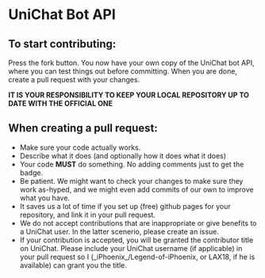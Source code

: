 # UniChat Bot API

## To start contributing:
Press the fork button. You now have your own copy of the UniChat bot API, where you can test things out before committing.
When you are done, create a pull request with your changes.

**IT IS YOUR RESPONSIBILITY TO KEEP YOUR LOCAL REPOSITORY UP TO DATE WITH THE OFFICIAL ONE**

## When creating a pull request:
- Make sure your code actually works.
- Describe what it does (and optionally how it does what it does)
- Your code **MUST** do something. No adding comments just to get the badge.
- Be patient. We might want to check your changes to make sure they work as-hyped, and we might even add commits of our own to improve what you have.
- It saves us a lot of time if you set up (free) github pages for your repository, and link it in your pull request.
- We do not accept contributions that are inappropriate or give benefits to a  UniChat user. In the latter scenerio, please create an issue.
- If your contribution is accepted, you will be granted the contributor title on UniChat. Please include your UniChat username (if applicable) in your pull request so I (\_iPhoenix\_/Legend-of-iPhoenix, or LAX18, if he is available) can grant you the title.
